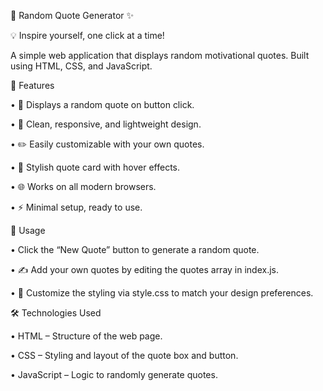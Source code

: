 🎉 Random Quote Generator ✨

💡 Inspire yourself, one click at a time!

A simple web application that displays random motivational quotes. Built using HTML, CSS, and JavaScript.

🌟 Features

• 📝 Displays a random quote on button click.

• 🎨 Clean, responsive, and lightweight design.

• ✏️ Easily customizable with your own quotes.

• 💎 Stylish quote card with hover effects.

• 🌐 Works on all modern browsers.

• ⚡ Minimal setup, ready to use.


🚀 Usage

• Click the “New Quote” button to generate a random quote.

• ✍️ Add your own quotes by editing the quotes array in index.js.

• 🎨 Customize the styling via style.css to match your design preferences.


🛠 Technologies Used

• HTML – Structure of the web page.

• CSS – Styling and layout of the quote box and button.

• JavaScript – Logic to randomly generate quotes.
